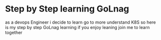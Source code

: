 # Step by Step learning  GoLnag
as a devops Engineer i decide to learn go to more understand K8S so here is my  step by step GoLnag  learning 
if you  enjoy leaning  join me to learn together
